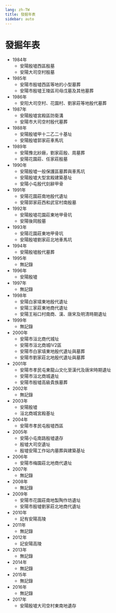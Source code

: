 ```yaml
---
lang: zh-TW
title: 發掘年表
sidebar: auto
---
```


# 發掘年表
- 1984年
  - 安陽殷墟西區殷墓
  - 安陽大司空村殷墓
- 1985年
  - 安陽市殷墟西區等地的小型墓葬
  - 安陽市殷墟王陵區司母戊墓及其他墓葬
- 1986年
  - 安阳大司空村、花園村、劉家莊等地殷代墓葬
- 1987年
  - 安陽殷墟宮殿區防衛溝
  - 安陽市大司空村殷代墓葬
- 1988年
  - 安陽殷墟甲十二乙二十基址
  - 安陽殷墟郭家莊車馬坑
- 1989年
  - 安陽豫北紗廠，劉家莊殷、周墓葬
  - 安陽花園莊、任家莊殷墓
- 1990年
  - 安陽殷墟一般保護區墓葬與車馬坑
  - 安陽殷墟大型宮殿建築基址
  - 安陽小屯殷代刻辭甲骨
- 1991年
  - 安陽花園莊南地殷代遺址
  - 安陽郭家莊西和武官村南殷墓
- 1992年
  - 安陽殷墟花園莊東地甲骨坑
  - 安陽後岡殷墓
- 1993年
  - 安陽花園莊東地甲骨坑
  - 安陽殷墟劉家莊北地車馬坑
- 1994年
  - 安陽殷墟殷代墓葬
- 1995年
  - 無記錄
- 1996年
  - 安陽殷墟
- 1997年
  - 無記錄
- 1998年
  - 安陽白家墳東地殷代遺址
  - 安陽三家莊東地商代遺址
  - 安陽王裕口村南商、漢、唐宋及明清時期遺址
- 1999年
  - 無記錄
- 2000年
  - 安陽市洹北商代城址
  - 安陽市洹北商城Ⅳ2區
  - 安陽市白家墳東地殷代遺址與墓葬
  - 安陽市劉家莊北地殷代遺址與墓葬
- 2001年
  - 安陽市孝民屯東龍山文化至漢代及唐宋時期遺址
  - 安陽市洹北商城遺址
  - 安陽市殷墟高級貴族墓葬
- 2002年
  - 無記錄
- 2003年
  - 安陽殷墟
  - 洹北商城宮殿基址
- 2004年
  - 安陽市孝民屯殷墟西區
- 2005年
  - 安陽小屯南路殷墟遺存
  - 殷墟大司空遺址
  - 殷墟安陽工作站内墓葬與建築基址
- 2006年
  - 安陽市梅園莊北地商代遺址
- 2007年
  - 無記錄
- 2008年
  - 無記錄
- 2009年
  - 安陽市花園莊南地製陶作坊遺址
  - 安陽市殷墟劉家莊北地商代遺址
- 2010年
  - 記有安陽高陵
- 2011年
  - 無記錄
- 2012年
  - 記安陽高陵
- 2013年
  - 無記錄
- 2014年
  - 無記錄
- 2015年
  - 無記錄
- 2016年
  - 無記錄
- 2017年
  - 安陽殷墟大司空村東南地遺存